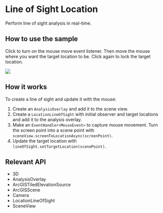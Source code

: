 <h1>Line of Sight Location</h1>

<p>Perform line of sight analysis in real-time.</p>

<h2>How to use the sample</h2>

<p>Click to turn on the mouse move event listener. Then move the mouse where you want the target location to be. 
Click again to lock the target location.</p>

<p><img src="LineOfSightLocation.gif"/></p>

<h2>How it works</h2>

<p>To create a line of sight and update it with the mouse:</p>

<ol>
  <li>Create an <code>AnalysisOverlay</code> and add it to the scene view.</li>
  <li>Create a <code>LocationLineOfSight</code> with initial observer and target locations and add it to the analysis
   overlay.</li>
  <li>Make an <code>EventHandler&lt;MouseEvent&gt;</code> to capture mouse movement. Turn the screen point into a scene 
  point with <code>sceneView.screenToLocationAsync(screenPoint)</code>.</li>
  <li>Update the target location with <code>lineOfSight.setTargetLocation(scenePoint)</code>.</li>
</ol>

<h2>Relevant API</h2>

<ul>
  <li>3D</li>
  <li>AnalysisOverlay</li>
  <li>ArcGISTiledElevationSource</li>
  <li>ArcGISScene</li>
  <li>Camera</li>
  <li>LocationLineOfSight</li>
  <li>SceneView</li>
</ul>
